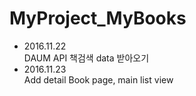 # MyProject_MyBooks

- 2016.11.22  
  DAUM API 책검색 data 받아오기
- 2016.11.23  
  Add detail Book page, main list view 
